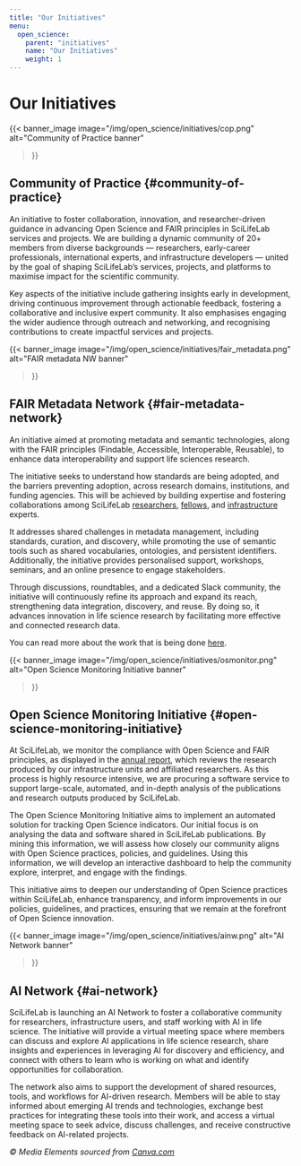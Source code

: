 ```yaml
---
title: "Our Initiatives"
menu:
  open_science:
    parent: "initiatives"
    name: "Our Initiatives"
    weight: 1
---
```


# Our Initiatives

{{< banner_image
  image="/img/open_science/initiatives/cop.png"
  alt="Community of Practice banner"
>}}

## Community of Practice {#community-of-practice}

An initiative to foster collaboration, innovation, and researcher-driven guidance in advancing Open Science and FAIR
principles in SciLifeLab services and projects.
We are building a dynamic community of 20+ members from diverse backgrounds — researchers, early-career professionals,
international experts, and infrastructure developers — united by the goal of shaping SciLifeLab’s services,
projects, and platforms to maximise impact for the scientific community.

Key aspects of the initiative include gathering insights early in development, driving continuous improvement through
actionable feedback, fostering a collaborative and inclusive expert community. It also emphasises engaging the wider
audience through outreach and networking, and recognising contributions to create impactful services and projects.

{{< banner_image
  image="/img/open_science/initiatives/fair_metadata.png"
  alt="FAIR metadata NW banner"
>}}

## FAIR Metadata Network {#fair-metadata-network}

An initiative aimed at promoting metadata and semantic technologies, along with the FAIR principles (Findable,
Accessible, Interoperable, Reusable), to enhance data interoperability and support life sciences research.

The initiative seeks to understand how standards are being adopted, and the barriers preventing adoption, across
research domains, institutions, and funding agencies. This will be achieved by building expertise and fostering
collaborations among SciLifeLab [researchers](https://www.scilifelab.se/research/), [fellows](https://www.scilifelab.se/contact/fellows/),
and [infrastructure](https://www.scilifelab.se/services/infrastructure/) experts.

It addresses shared challenges in metadata management, including standards, curation, and discovery, while promoting
the use of semantic tools such as shared vocabularies, ontologies, and persistent identifiers. Additionally, the
initiative provides personalised support, workshops, seminars, and an online presence to engage stakeholders.

Through discussions, roundtables, and a dedicated Slack community, the initiative will continuously refine its approach
and expand its reach, strengthening data integration, discovery, and reuse. By doing so, it advances innovation in life
science research by facilitating more effective and connected research data.

You can read more about the work that is being done [here](https://docs.google.com/presentation/d/1aapjARKgO-IBNCUrrILlqYyKVJxmUoqRMvO5IZaHs_I/edit#slide=id.g32233462cdb_0_199).

{{< banner_image
  image="/img/open_science/initiatives/osmonitor.png"
  alt="Open Science Monitoring Initiative banner"
>}}

## Open Science Monitoring Initiative {#open-science-monitoring-initiative}

At SciLifeLab, we monitor the compliance with Open Science and FAIR principles, as displayed in the
[annual report](https://www.scilifelab.se/about-us/management/all-reports/#h-annual-reports), which reviews the research
produced by our infrastructure units and affiliated researchers. As this process is highly resource intensive, we are
procuring a software service to support large-scale, automated, and in-depth analysis of the publications and research
outputs produced by SciLifeLab.

The Open Science Monitoring Initiative aims to implement an automated solution for tracking Open Science indicators.
Our initial focus is on analysing the data and software shared in SciLifeLab publications. By mining this information,
we will assess how closely our community aligns with Open Science practices, policies, and guidelines. Using this
information, we will develop an interactive dashboard to help the community explore, interpret, and engage with the
findings.

This initiative aims to deepen our understanding of Open Science practices within SciLifeLab, enhance transparency, and
inform improvements in our policies, guidelines, and practices, ensuring that we remain at the forefront of Open Science
innovation.

{{< banner_image
  image="/img/open_science/initiatives/ainw.png"
  alt="AI Network banner"
>}}

## AI Network {#ai-network}

SciLifeLab is launching an AI Network to foster a collaborative community for researchers, infrastructure users, and
staff working with AI in life science. The initiative will provide a virtual meeting space where members can discuss
and explore AI applications in life science research, share insights and experiences in leveraging AI for discovery and
efficiency, and connect with others to learn who is working on what and identify opportunities for collaboration.

The network also aims to support the development of shared resources, tools, and workflows for AI-driven research.
Members will be able to stay informed about emerging AI trends and technologies, exchange best practices for integrating
these tools into their work, and access a virtual meeting space to seek advice, discuss challenges, and receive
constructive feedback on AI-related projects.

_© Media Elements sourced from [Canva.com](https://canva.com)_
